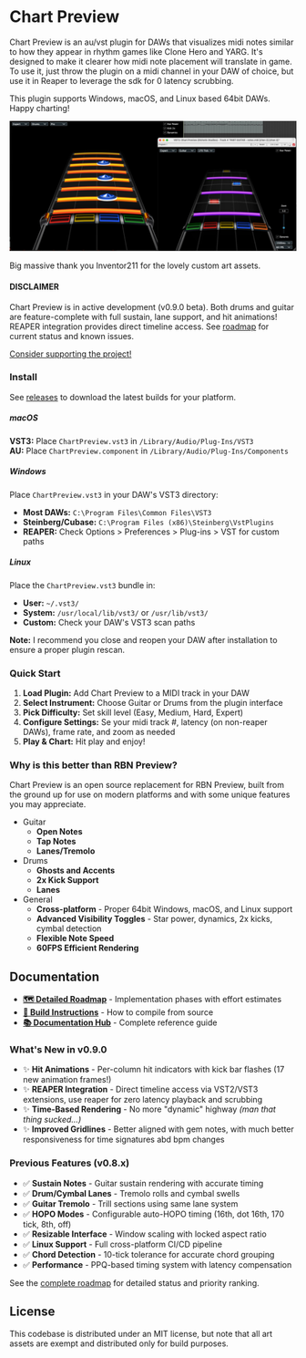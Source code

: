 # Chart Preview
Chart Preview is an au/vst plugin for DAWs that visualizes midi notes similar to how they appear in rhythm games like Clone Hero and YARG. It's designed to make it clearer how midi note placement will translate in game. To use it, just throw the plugin on a midi channel in your DAW of choice, but use it in Reaper to leverage the sdk for 0 latency scrubbing.

This plugin supports Windows, macOS, and Linux based 64bit DAWs. Happy charting!

![Preview Image](preview.jpg)

Big massive thank you Inventor211 for the lovely custom art assets.

#### **DISCLAIMER**

Chart Preview is in active development (v0.9.0 beta). Both drums and guitar are feature-complete with full sustain, lane support, and hit animations! REAPER integration provides direct timeline access. See [roadmap](docs/TODO.md) for current status and known issues.

[Consider supporting the project!](https://www.paypal.com/donate/?business=3P35P46JLEDJA&no_recurring=0&item_name=Support+the+ongoing+development+of+Chart+Preview.&currency_code=USD)

### Install

See [releases](https://github.com/noahbaxter/chart-preview/releases) to download the latest builds for your platform.

##### macOS
**VST3:** Place `ChartPreview.vst3` in `/Library/Audio/Plug-Ins/VST3`  
**AU:** Place `ChartPreview.component` in `/Library/Audio/Plug-Ins/Components`

##### Windows  
Place `ChartPreview.vst3` in your DAW's VST3 directory:
- **Most DAWs:** `C:\Program Files\Common Files\VST3`
- **Steinberg/Cubase:** `C:\Program Files (x86)\Steinberg\VstPlugins` 
- **REAPER:** Check Options > Preferences > Plug-ins > VST for custom paths

##### Linux
Place the `ChartPreview.vst3` bundle in:
- **User:** `~/.vst3/` 
- **System:** `/usr/local/lib/vst3/` or `/usr/lib/vst3/`
- **Custom:** Check your DAW's VST3 scan paths

**Note:** I recommend you close and reopen your DAW after installation to ensure a proper plugin rescan.

### Quick Start

1. **Load Plugin:** Add Chart Preview to a MIDI track in your DAW
2. **Select Instrument:** Choose Guitar or Drums from the plugin interface
3. **Pick Difficulty:** Set skill level (Easy, Medium, Hard, Expert)
4. **Configure Settings:** Se your midi track #, latency (on non-reaper DAWs), frame rate, and zoom as needed
5. **Play & Chart:** Hit play and enjoy!

### Why is this better than RBN Preview?
Chart Preview is an open source replacement for RBN Preview, built from the ground up for use on modern platforms and with some unique features you may appreciate.
* Guitar
  * **Open Notes**
  * **Tap Notes**
  * **Lanes/Tremolo**
* Drums  
  * **Ghosts and Accents**
  * **2x Kick Support**
  * **Lanes**
* General
  * **Cross-platform** - Proper 64bit Windows, macOS, and Linux support
  * **Advanced Visibility Toggles** - Star power, dynamics, 2x kicks, cymbal detection
  * **Flexible Note Speed**
  * **60FPS Efficient Rendering**

## Documentation

- **[🗺️ Detailed Roadmap](docs/UPCOMING_FEATURES.md)** - Implementation phases with effort estimates
- **[🔧 Build Instructions](docs/BUILDING.md)** - How to compile from source
- **[📚 Documentation Hub](docs/)** - Complete reference guide

### What's New in v0.9.0
- ✨ **Hit Animations** - Per-column hit indicators with kick bar flashes (17 new animation frames!)
- ✨ **REAPER Integration** - Direct timeline access via VST2/VST3 extensions, use reaper for zero latency playback and scrubbing
- ✨ **Time-Based Rendering** - No more "dynamic" highway *(man that thing sucked...)*
- ✨ **Improved Gridlines** - Better aligned with gem notes, with much better responsiveness for time signatures abd bpm changes

### Previous Features (v0.8.x)
- ✅ **Sustain Notes** - Guitar sustain rendering with accurate timing
- ✅ **Drum/Cymbal Lanes** - Tremolo rolls and cymbal swells
- ✅ **Guitar Tremolo** - Trill sections using same lane system
- ✅ **HOPO Modes** - Configurable auto-HOPO timing (16th, dot 16th, 170 tick, 8th, off)
- ✅ **Resizable Interface** - Window scaling with locked aspect ratio
- ✅ **Linux Support** - Full cross-platform CI/CD pipeline
- ✅ **Chord Detection** - 10-tick tolerance for accurate chord grouping
- ✅ **Performance** - PPQ-based timing system with latency compensation

See the [complete roadmap](docs/TODO.md) for detailed status and priority ranking.

## License

This codebase is distributed under an MIT license, but note that all art assets are exempt and distributed only for build purposes.
